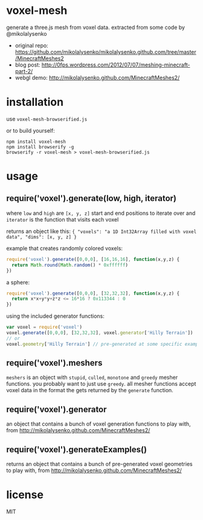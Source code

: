 # voxel-mesh

generate a three.js mesh from voxel data. extracted from some code by @mikolalysenko

- original repo: https://github.com/mikolalysenko/mikolalysenko.github.com/tree/master/MinecraftMeshes2
- blog post: http://0fps.wordpress.com/2012/07/07/meshing-minecraft-part-2/
- webgl demo: http://mikolalysenko.github.com/MinecraftMeshes2/

# installation

use `voxel-mesh-browserified.js`

or to build yourself:
```
npm install voxel-mesh
npm install browserify -g
browserify -r voxel-mesh > voxel-mesh-browserified.js
```

# usage

## require('voxel').generate(low, high, iterator)

where `low` and `high` are `[x, y, z]` start and end positions to iterate over and `iterator` is the function that visits each voxel

returns an object like this: `{ "voxels": "a 1D Int32Array filled with voxel data", "dims": [x, y, z] }`

example that creates randomly colored voxels:

```javascript
require('voxel').generate([0,0,0], [16,16,16], function(x,y,z) {
  return Math.round(Math.random() * 0xffffff)
})
```

a sphere:

```javascript
require('voxel').generate([0,0,0], [32,32,32], function(x,y,z) {
  return x*x+y*y+z*z <= 16*16 ? 0x113344 : 0
})
```

using the included generator functions:

```javascript
var voxel = require('voxel')
voxel.generate([0,0,0], [32,32,32], voxel.generator['Hilly Terrain'])
// or
voxel.geometry['Hilly Terrain'] // pre-generated at some specific example size
```

## require('voxel').meshers

`meshers` is an object with `stupid`, `culled`, `monotone` and `greedy` mesher functions. you probably want to just use `greedy`. all mesher functions accept voxel data in the format the gets returned by the `generate` function.

## require('voxel').generator

an object that contains a bunch of voxel generation functions to play with, from http://mikolalysenko.github.com/MinecraftMeshes2/

## require('voxel').generateExamples()

returns an object that contains a bunch of pre-generated voxel geometries to play with, from http://mikolalysenko.github.com/MinecraftMeshes2/

# license

MIT